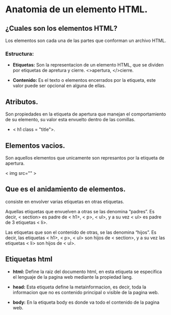 # Anatomia de un elemento HTML.

## ¿Cuales son los elementos HTML?
Los elementos son cada una de las partes que conforman un archivo HTML.

### Estructura:

* **Etiquetas:**
Son la representacion de un elemento HTML, que se dividen por etiquetas de apretura y cierre.
<>apertura, </>cierre.

* **Contenido:**
Es el texto o elementos encerrados por la etiqueta, este valor puede ser opcional en alguna de ellas.

## Atributos.
Son propiedades en la etiqueta de apertura que manejan el comportamiento de su elemento, su valor  esta envuelto dentro de las comillas.

* < h1 class = "title">.

## Elementos vacios.

Son aquellos elementos que unicamente son represantos por la etiqueta de apertura.

< img src="" >

## Que es el anidamiento de elementos.

consiste en envolver varias etiquetas en otras etiquetas.

Aquellas etiquetas que envuelven a otras se las denomina “padres”. Es decir, < section> es padre de < h1>, < p>, < ul>, y a su vez < ul> es padre de 3 etiquetas < li>.

Las etiquetas que son el contenido de otras, se las denomina “hijos”. Es decir, las etiquetas < h1>, < p>, < ul> son hijos de < section>, y a su vez las etiquetas < li> son hijos de < ul>.

## Etiquetas html

* **html:** 
Define la raiz del documento html, en esta etiqueta se especifica el lenguaje de la pagina web mediante la propiedad lang.

* **head:**
Esta etiqueta define la metainformacion, es decir, toda la informacion que no es contenido principal o visible de la pagina web.

* **body:**
En la etiqueta body es donde va todo el contenido de la pagina web.

